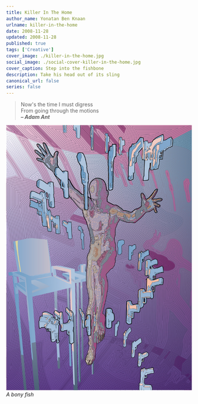 ```yaml
---
title: Killer In The Home
author_name: Yonatan Ben Knaan
urlname: killer-in-the-home
date: 2008-11-28
updated: 2008-11-28
published: true
tags: ['Creative']
cover_image: ./killer-in-the-home.jpg
social_image: ./social-cover-killer-in-the-home.jpg
cover_caption: Step into the fishbone
description: Take his head out of its sling
canonical_url: false
series: false
---
```

>Now's the time I must digress  
>From going through the motions  
>***– Adam Ant***

![Fishbone](./killer-in-the-home.jpg)
*A bony fish*